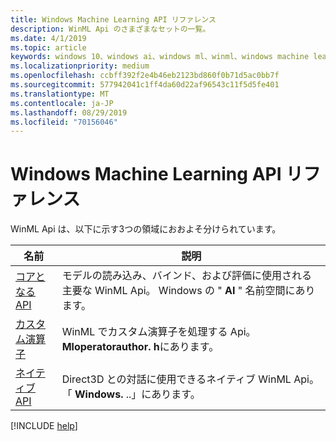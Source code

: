 ```yaml
---
title: Windows Machine Learning API リファレンス
description: WinML Api のさまざまなセットの一覧。
ms.date: 4/1/2019
ms.topic: article
keywords: windows 10、windows ai、windows ml、winml、windows machine learning、api リファレンス
ms.localizationpriority: medium
ms.openlocfilehash: ccbff392f2e4b46eb2123bd860f0b71d5ac0bb7f
ms.sourcegitcommit: 577942041c1ff4da60d22af96543c11f5d5fe401
ms.translationtype: MT
ms.contentlocale: ja-JP
ms.lasthandoff: 08/29/2019
ms.locfileid: "70156046"
---
```

# <a name="windows-machine-learning-api-reference"></a>Windows Machine Learning API リファレンス

WinML Api は、以下に示す3つの領域におおよそ分けられています。

| 名前 | 説明 |
|------|-------------|
| [コアとなる API](https://docs.microsoft.com/uwp/api/windows.ai.machinelearning) | モデルの読み込み、バインド、および評価に使用される主要な WinML Api。 Windows の " **AI** " 名前空間にあります。 |
| [カスタム演算子](custom-operators.md) | WinML でカスタム演算子を処理する Api。 **Mloperatorauthor. h**にあります。 |
| [ネイティブ API](native-apis.md) | Direct3D との対話に使用できるネイティブ WinML Api。 「 **Windows.** ..」にあります。 |

[!INCLUDE [help](../includes/get-help.md)]
